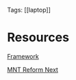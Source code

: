 Tags: [[laptop]]

# Resources

[Framework](https://frame.work)

[MNT Reform Next](https://crowdsupply.com/mnt/mnt-reform-next)